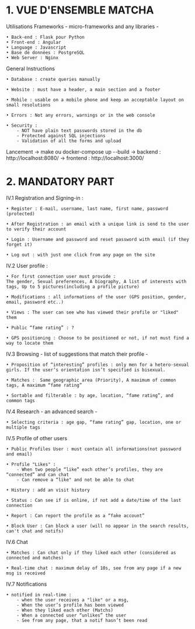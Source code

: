 # 1. VUE D'ENSEMBLE MATCHA

Utilisations Frameworks - micro-frameworks and any libraries -

    • Back-end : Flask pour Python
    • Front-end : Angular
    • Language : Javascript
    • Base de données : PostgreSQL
    • Web Server : Nginx

General Instructions

    • Database : create queries manually

    • Website : must have a header, a main section and a footer

    • Mobile : usable on a mobile phone and keep an acceptable layout on small resolutions

    • Errors : Not any errors, warnings or in the web console
    
    • Security : 
        - NOT have plain text passwords stored in the db
        - Protected against SQL injections
        - Validation of all the forms and upload

Lancement
    -> make ou docker-compose up --build
    -> backend : http://localhost:8080/
    -> frontend : http://localhost:3000/

# 2. MANDATORY PART

IV.1 Registration and Signing-in :

    • Register : E-mail, username, last name, first name, password (protected)

    • After Registration : an email with a unique link is send to the user to verify their account

    • Login : Username and password and reset password with email (if they forget it)

    • Log out : with just one click from any page on the site

IV.2 User profile :

    • For first connection user must provide :
    The gender, Sexual preferences, A biography, A list of interests with tags, Up to 5 pictures(including a profile picture)

    • Modifications : all informations of the user (GPS position, gender, email, password etc..)

    • Views : The user can see who has viewed their profile or "liked" them

    • Public “fame rating” : ?

    • GPS positioning : Choose to be positioned or not, if not must find a way to locate them

IV.3 Browsing - list of suggestions that match their profile -

    • Proposition of “interesting” profiles : only men for a hetero-sexual girls. If the user’s orientation isn’t specified is bisexual.

    • Matches :  Same geographic area (Priority), A maximum of common tags, A maximum “fame rating”

    • Sortable and filterable : by age, location, “fame rating”, and common tags

IV.4 Research - an advanced search -

    • Selecting criteria : age gap, “fame rating” gap, location, one or multiple tags

IV.5 Profile of other users

    • Public Profiles User : must contain all informations(not password and email)

    • Profile "Likes" : 
        - When two people “like” each other’s profiles, they are “connected” and can chat
        - Can remove a “like" and not be able to chat

    • History : add an visit history

    • Status : Can see if is online, if not add a date/time of the last connection

    • Report : Can report the profile as a “fake account”

    • Block User : Can block a user (will no appear in the search results, can't chat and notifs)


IV.6 Chat

    • Matches : Can chat only if they liked each other (considered as connected and matches)

    • Real-time chat : maximum delay of 10s, see from any page if a new msg is received

IV.7 Notifications

    • notified in real-time :
        - when the user receives a "like" or a msg,
        - When the user’s profile has been viewed
        - When they liked each other (Matchs)
        - When a connected user “unlikes” the user
        - See from any page, that a notif hasn’t been read

